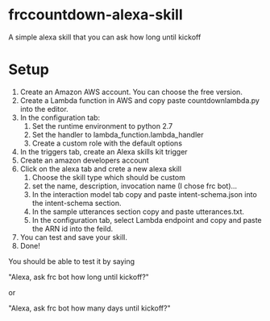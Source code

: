 # frccountdown-alexa-skill
A simple alexa skill that you can ask how long until kickoff

# Setup

1. Create an Amazon AWS account. You can choose the free version.
2. Create a Lambda function in AWS and copy paste countdownlambda.py into the editor.
3. In the configuration tab:
    1. Set the runtime environment to python 2.7
    2. Set the handler to lambda_function.lambda_handler
    3. Create a custom role with the default options
4. In the triggers tab, create an Alexa skills kit trigger
5. Create an amazon developers account
6. Click on the alexa tab and crete a new alexa skill
    1. Choose the skill type which should be custom
    2. set the name, description, invocation name (I chose frc bot)...
    3. In the interaction model tab copy and paste intent-schema.json into the intent-schema section.
    4. In the sample utterances section copy and paste utterances.txt.
    5. In the configuration tab, select Lambda endpoint and copy and paste the ARN id into the feild.
7. You can test and save your skill. 
8. Done!

You should be able to test it by saying

"Alexa, ask frc bot how long until kickoff?"

or 

"Alexa, ask frc bot how many days until kickoff?"